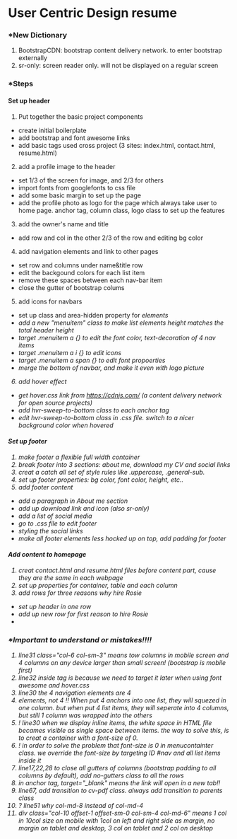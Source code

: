 # User Centric Design resume

### *New Dictionary 
1. BootstrapCDN: bootstrap content delivery network. to enter bootstrap externally
2. sr-only: screen reader only. will not be displayed on a regular screen


### *Steps

#### Set up header
1. Put together the basic project components
- create initial boilerplate 
- add bootstrap and font awesome links
- add basic tags used cross project (3 sites: index.html, contact.html, resume.html)
2. add a profile image to the header
- set 1/3 of the screen for image, and 2/3 for others
- import fonts from googlefonts to css file
- add some basic margin to set up the page
- add the profile photo as logo for the page which always take user to home page. anchor tag, column class, logo class to set up the features
3. add the owner's name and title
- add row and col in the other 2/3 of the row and editing bg color
4. add navigation elements and link to other pages
- set row and columns under name&title row
- edit the backgound colors for each list item
- remove these spaces between each nav-bar item
- close the gutter of bootstrap colums
5. add icons for navbars
- set up class and area-hidden property for <i> elements
- add a new "menuitem" class to make list elements height matches the total header height
- target .menuitem a {} to edit the font color, text-decoration of 4 nav items
- target .menuitem a i {} to edit icons
- target .menuitem a span {} to edit font propoerties
- merge the bottom of navbar, and make it even with logo picture
6. add hover effect
- get hover.css link from https://cdnjs.com/ (a content delivery network for open source projects)
- add hvr-sweep-to-bottom class to each anchor tag
- edit hvr-sweep-to-bottom class in .css file. switch to a nicer background color when hovered

#### Set up footer     
1. make footer a flexible full width container
2. break footer into 3 sections: about me, download my CV and social links
3. creat a catch all set of style rules like .uppercase, .general-sub.
4. set up footer properties: bg color, font color, height, etc..
5. add footer content
- add a paragraph in About me section
- add up download link and icon (also sr-only)
- add a list of social media
- go to .css file to edit footer
- styling the social links
- make all footer elements less hocked up on top, add padding for footer

#### Add content to homepage
1. creat contact.html and resume.html files before content part, cause they are the same in each webpage
2. set up properties for container, table and each column
3. add rows for three reasons why hire Rosie
- set up header in one row
- add up new row for first reason to hire Rosie
- 


### *Important to understand or mistakes!!!!
1. line31 class="col-6 col-sm-3" means tow columns in mobile screen and 4 columns on any device larger than small screen! (bootstrap is mobile first)
2. line32 <span> inside <a> tag is because we need to target it later when using font awesome and hover.css
3. line30 the 4 navigation elements are 4 <li> elements, not 4 <a>!! When put 4 anchors into one list, they will squezed in one column. but when put 4 list items, they will seperate into 4 columns, but still 1 column was wrapped into the others
4. ! line30 when we display inline items, the white space in HTML file becames visible as single space between items. the way to solve this, is to creat a container with a font-size of 0. 
5. ! in order to solve the problem that font-size is 0 in menucontainter class. we override the font-size by targeting ID #nav and all list items inside it
6. line17,22,28 to close all gutters of columns (bootstrap padding to all columns by default), add no-gutters class to all the rows
7. in anchor tag, target="_blank" means the link will open in a new tab!!
8. line67, add transition to cv-pdf class. always add transition to parents class
9. ? line51 why col-md-8 instead of col-md-4
10. div class="col-10 offset-1 offset-sm-0 col-sm-4 col-md-6" means 1 col in 10col size on mobile with 1col on left and right side as margin, no margin on tablet and desktop, 3 col on tablet and 2 col on desktop